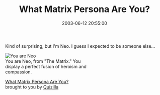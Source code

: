 ﻿---
layout: post
title: "What Matrix Persona Are You?"
comments: false
date: 2003-06-12 20:55:00
updated: 2004-05-03 20:30:00
categories:
 - Books, Music, TV and Movies
 - Personal
subtext-id: 1ed5270a-81ff-438a-bdb4-65363d70ea70
alias: /blog/What-Matrix-Persona-Are-You.aspx
---


Kind of surprising, but I'm Neo. I guess I expected to be someone else...

![You are Neo](http://images.quizilla.com/T/trinitykills/1052702439_esQuiz3neo.jpg)  
You are Neo, from "The Matrix." You  
display a perfect fusion of heroism and  
compassion.   
  
[What Matrix Persona Are You?](http://quizilla.com/users/trinitykills/quizzes/What%20Matrix%20Persona%20Are%20You%3F/)  
brought to you by [Quizilla](http://quizilla.com/)
